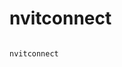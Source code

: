 # nvitconnect
                                                                      nvitconnect                                  
